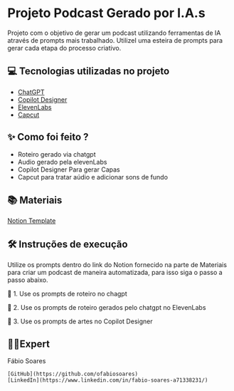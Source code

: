 # Projeto Podcast Gerado por I.A.s

Projeto com o objetivo de gerar um podcast utilizando ferramentas de IA através de prompts mais trabalhado.
UtilizeI  uma esteira de prompts para gerar cada etapa do processo criativo.


## 💻 Tecnologias utilizadas no projeto
- [ChatGPT](https://chatgpt.com/)
- [Copilot Designer](https://copilot.microsoft.com/images/create)
- [ElevenLabs](https://elevenlabs.io/)
- [Capcut](https://www.capcut.com/)


## ✨ Como foi feito ?
- Roteiro gerado via chatgpt
- Audio gerado pela elevenLabs
- Copilot Designer Para gerar Capas
- Capcut para tratar aúdio e adicionar sons de fundo


## 📚 Materiais
[Notion Template](https://www.notion.so/PodCast-AMESA-COM-1f6de8b067a64b99afae844f7144c376?pm=c)

## 🛠️ Instruções de execução
Utilize os prompts dentro do link do Notion fornecido na parte de Materiais para criar um podcast de maneira automatizada, para isso siga o passo a passo abaixo.

🤖 1. Use os prompts de roteiro no chagpt

🤖 2. Use os prompts de roteiro gerados pelo chatgpt no ElevenLabs

🤖 3. Use os prompts de artes no Copilot Designer


## 👨‍💻Expert
Fábio Soares

    [GitHub](https://github.com/ofabiosoares)
    [LinkedIn](https://www.linkedin.com/in/fabio-soares-a71338231/)

